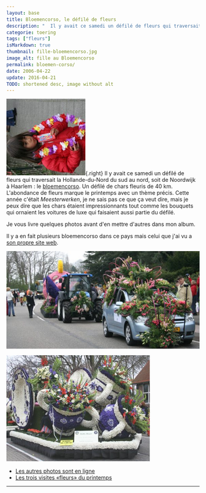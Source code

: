 ```yaml
---
layout: base
title: Bloemencorso, le défilé de fleurs
description: "  Il y avait ce samedi un défilé de fleurs qui traversait la Hollande-du-Nord du sud au nord, soit de Noordwijk à Haarlem : le bloemencorso. Un défilé de c"
categorie: toering
tags: ["fleurs"]
isMarkdown: true
thumbnail: fille-bloemencorso.jpg
image_alt: fille au Bloemencorso
permalink: bloemen-corso/
date: 2006-04-22
update: 2016-04-21
TODO: shortened desc, image without alt
---
```


![fille au Bloemencorso](fille-bloemencorso.jpg){.right}
Il y avait ce samedi un défilé de fleurs qui traversait la Hollande-du-Nord du sud au nord, soit de Noordwijk à Haarlem : le [bloemencorso](http://www.bloemencorso.info/). Un défilé de chars fleuris de 40 km. L'abondance de fleurs marque le printemps avec un thème précis. Cette année c'était *Meesterwerken*, je ne sais pas ce que ça veut dire, mais je peux dire que les chars étaient impressionnants tout comme les bouquets qui ornaient les voitures de luxe qui faisaient aussi partie du défilé.

Je vous livre quelques photos avant d'en mettre d'autres dans mon album.

Il y a en fait plusieurs bloemencorso dans ce pays mais celui que j'ai vu a [son propre site web](http://www.bloemencorso-bollenstreek.nl/).

![](boemencorso-3924a.jpg)

![](delft-blau-bloemencorso.jpg)

* [Les autres photos sont en ligne](http://meinamsterdam.nl/jonge-bloemencorso)
* [Les trois visites «fleurs» du printemps](/les-fleurs-du-printemps)
---